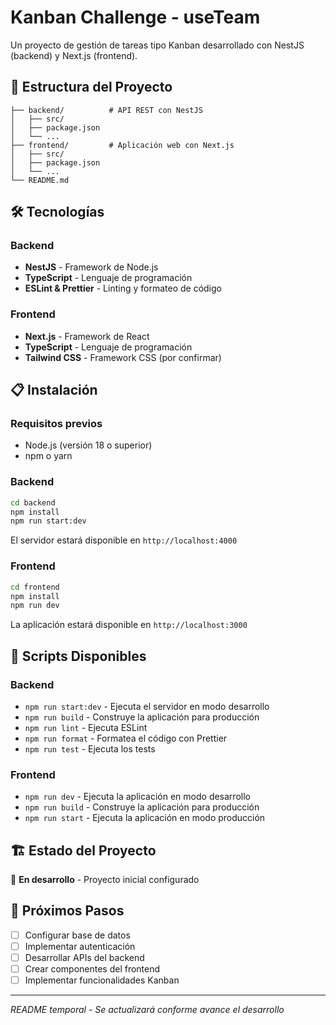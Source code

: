 # Kanban Challenge - useTeam

Un proyecto de gestión de tareas tipo Kanban desarrollado con NestJS (backend) y Next.js (frontend).

## 🚀 Estructura del Proyecto

```
├── backend/          # API REST con NestJS
│   ├── src/
│   ├── package.json
│   └── ...
├── frontend/         # Aplicación web con Next.js
│   ├── src/
│   ├── package.json
│   └── ...
└── README.md
```

## 🛠️ Tecnologías

### Backend

- **NestJS** - Framework de Node.js
- **TypeScript** - Lenguaje de programación
- **ESLint & Prettier** - Linting y formateo de código

### Frontend

- **Next.js** - Framework de React
- **TypeScript** - Lenguaje de programación
- **Tailwind CSS** - Framework CSS (por confirmar)

## 📋 Instalación

### Requisitos previos

- Node.js (versión 18 o superior)
- npm o yarn

### Backend

```bash
cd backend
npm install
npm run start:dev
```

El servidor estará disponible en `http://localhost:4000`

### Frontend

```bash
cd frontend
npm install
npm run dev
```

La aplicación estará disponible en `http://localhost:3000`

## 🔧 Scripts Disponibles

### Backend

- `npm run start:dev` - Ejecuta el servidor en modo desarrollo
- `npm run build` - Construye la aplicación para producción
- `npm run lint` - Ejecuta ESLint
- `npm run format` - Formatea el código con Prettier
- `npm run test` - Ejecuta los tests

### Frontend

- `npm run dev` - Ejecuta la aplicación en modo desarrollo
- `npm run build` - Construye la aplicación para producción
- `npm run start` - Ejecuta la aplicación en modo producción

## 🏗️ Estado del Proyecto

🚧 **En desarrollo** - Proyecto inicial configurado

## 📝 Próximos Pasos

- [ ] Configurar base de datos
- [ ] Implementar autenticación
- [ ] Desarrollar APIs del backend
- [ ] Crear componentes del frontend
- [ ] Implementar funcionalidades Kanban

---

_README temporal - Se actualizará conforme avance el desarrollo_
